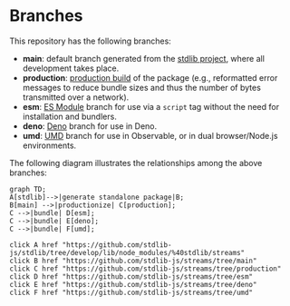 <!--

@license Apache-2.0

Copyright (c) 2022 The Stdlib Authors.

Licensed under the Apache License, Version 2.0 (the "License");
you may not use this file except in compliance with the License.
You may obtain a copy of the License at

    http://www.apache.org/licenses/LICENSE-2.0

Unless required by applicable law or agreed to in writing, software
distributed under the License is distributed on an "AS IS" BASIS,
WITHOUT WARRANTIES OR CONDITIONS OF ANY KIND, either express or implied.
See the License for the specific language governing permissions and
limitations under the License.

-->

# Branches

This repository has the following branches:

-   **main**: default branch generated from the [stdlib project][stdlib-url], where all development takes place.
-   **production**: [production build][production-url] of the package (e.g., reformatted error messages to reduce bundle sizes and thus the number of bytes transmitted over a network).
-   **esm**: [ES Module][esm-url] branch for use via a `script` tag without the need for installation and bundlers.
-   **deno**: [Deno][deno-url] branch for use in Deno.
-   **umd**: [UMD][umd-url] branch for use in Observable, or in dual browser/Node.js environments.

The following diagram illustrates the relationships among the above branches:

```mermaid
graph TD;
A[stdlib]-->|generate standalone package|B;
B[main] -->|productionize| C[production];
C -->|bundle| D[esm];
C -->|bundle| E[deno];
C -->|bundle| F[umd];

click A href "https://github.com/stdlib-js/stdlib/tree/develop/lib/node_modules/%40stdlib/streams"
click B href "https://github.com/stdlib-js/streams/tree/main"
click C href "https://github.com/stdlib-js/streams/tree/production"
click D href "https://github.com/stdlib-js/streams/tree/esm"
click E href "https://github.com/stdlib-js/streams/tree/deno"
click F href "https://github.com/stdlib-js/streams/tree/umd"
```

[stdlib-url]: https://github.com/stdlib-js/stdlib/tree/develop/lib/node_modules/%40stdlib/streams
[production-url]: https://github.com/stdlib-js/streams/tree/production
[deno-url]: https://github.com/stdlib-js/streams/tree/deno
[umd-url]: https://github.com/stdlib-js/streams/tree/umd
[esm-url]: https://github.com/stdlib-js/streams/tree/esm